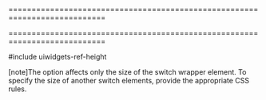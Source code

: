 ===========================================================================
<!--merge--><!--/merge-->
===========================================================================

<!--fullDescription-->
#include uiwidgets-ref-height

[note]The option affects only the size of the switch wrapper element. To specify the size of another switch elements, provide the appropriate CSS rules.


<!--/fullDescription-->